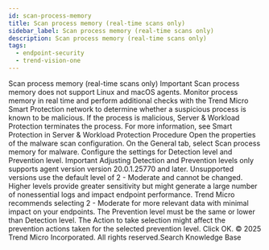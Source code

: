 ```yaml
---
id: scan-process-memory
title: Scan process memory (real-time scans only)
sidebar_label: Scan process memory (real-time scans only)
description: Scan process memory (real-time scans only)
tags:
  - endpoint-security
  - trend-vision-one
---
```


 Scan process memory (real-time scans only) Important Scan process memory does not support Linux and macOS agents. Monitor process memory in real time and perform additional checks with the Trend Micro Smart Protection network to determine whether a suspicious process is known to be malicious. If the process is malicious, Server & Workload Protection terminates the process. For more information, see Smart Protection in Server & Workload Protection Procedure Open the properties of the malware scan configuration. On the General tab, select Scan process memory for malware. Configure the settings for Detection level and Prevention level. Important Adjusting Detection and Prevention levels only supports agent version version 20.0.1.25770 and later. Unsupported versions use the default level of 2 - Moderate and cannot be changed. Higher levels provide greater sensitivity but might generate a large number of nonessential logs and impact endpoint performance. Trend Micro recommends selecting 2 - Moderate for more relevant data with minimal impact on your endpoints. The Prevention level must be the same or lower than Detection level. The Action to take selection might affect the prevention actions taken for the selected prevention level. Click OK. © 2025 Trend Micro Incorporated. All rights reserved.Search Knowledge Base